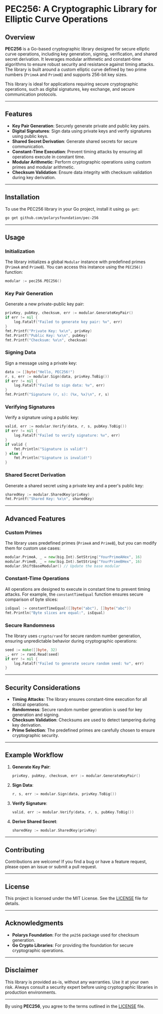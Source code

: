 # PEC256: A Cryptographic Library for Elliptic Curve Operations

## Overview

**PEC256** is a Go-based cryptographic library designed for secure elliptic curve operations, including key generation, signing, verification, and shared secret derivation. It leverages modular arithmetic and constant-time algorithms to ensure robust security and resistance against timing attacks. The library is built around a custom elliptic curve defined by two prime numbers (`PrimeA` and `PrimeB`) and supports 256-bit key sizes.

This library is ideal for applications requiring secure cryptographic operations, such as digital signatures, key exchange, and secure communication protocols.

---

## Features

- **Key Pair Generation**: Securely generate private and public key pairs.
- **Digital Signatures**: Sign data using private keys and verify signatures using public keys.
- **Shared Secret Derivation**: Generate shared secrets for secure communication.
- **Constant-Time Execution**: Prevent timing attacks by ensuring all operations execute in constant time.
- **Modular Arithmetic**: Perform cryptographic operations using custom primes and modular arithmetic.
- **Checksum Validation**: Ensure data integrity with checksum validation during key derivation.

---

## Installation

To use the PEC256 library in your Go project, install it using `go get`:

```bash
go get github.com/polarysfoundation/pec-256
```

---

## Usage

### Initialization

The library initializes a global `Modular` instance with predefined primes (`PrimeA` and `PrimeB`). You can access this instance using the `PEC256()` function:

```go
modular := pec256.PEC256()
```

### Key Pair Generation

Generate a new private-public key pair:

```go
privKey, pubKey, checksum, err := modular.GenerateKeyPair()
if err != nil {
    log.Fatalf("Failed to generate key pair: %v", err)
}
fmt.Printf("Private Key: %x\n", privKey)
fmt.Printf("Public Key: %x\n", pubKey)
fmt.Printf("Checksum: %x\n", checksum)
```

### Signing Data

Sign a message using a private key:

```go
data := []byte("Hello, PEC256!")
r, s, err := modular.Sign(data, privKey.ToBig())
if err != nil {
    log.Fatalf("Failed to sign data: %v", err)
}
fmt.Printf("Signature (r, s): (%x, %x)\n", r, s)
```

### Verifying Signatures

Verify a signature using a public key:

```go
valid, err := modular.Verify(data, r, s, pubKey.ToBig())
if err != nil {
    log.Fatalf("Failed to verify signature: %v", err)
}
if valid {
    fmt.Println("Signature is valid!")
} else {
    fmt.Println("Signature is invalid!")
}
```

### Shared Secret Derivation

Generate a shared secret using a private key and a peer's public key:

```go
sharedKey := modular.SharedKey(privKey)
fmt.Printf("Shared Key: %x\n", sharedKey)
```

---

## Advanced Features

### Custom Primes

The library uses predefined primes (`PrimeA` and `PrimeB`), but you can modify them for custom use cases:

```go
modular.PrimeA, _ = new(big.Int).SetString("YourPrimeAHex", 16)
modular.PrimeB, _ = new(big.Int).SetString("YourPrimeBHex", 16)
modular.ShiftBaseModular() // Update the base modular
```

### Constant-Time Operations

All operations are designed to execute in constant time to prevent timing attacks. For example, the `constantTimeEqual` function ensures secure comparison of byte slices:

```go
isEqual := constantTimeEqual([]byte("abc"), []byte("abc"))
fmt.Println("Byte slices are equal:", isEqual)
```

### Secure Randomness

The library uses `crypto/rand` for secure random number generation, ensuring unpredictable behavior during cryptographic operations:

```go
seed := make([]byte, 32)
_, err := rand.Read(seed)
if err != nil {
    log.Fatalf("Failed to generate secure random seed: %v", err)
}
```

---

## Security Considerations

- **Timing Attacks**: The library ensures constant-time execution for all critical operations.
- **Randomness**: Secure random number generation is used for key generation and signing.
- **Checksum Validation**: Checksums are used to detect tampering during key derivation.
- **Prime Selection**: The predefined primes are carefully chosen to ensure cryptographic security.

---

## Example Workflow

1. **Generate Key Pair**:
   ```go
   privKey, pubKey, checksum, err := modular.GenerateKeyPair()
   ```

2. **Sign Data**:
   ```go
   r, s, err := modular.Sign(data, privKey.ToBig())
   ```

3. **Verify Signature**:
   ```go
   valid, err := modular.Verify(data, r, s, pubKey.ToBig())
   ```

4. **Derive Shared Secret**:
   ```go
   sharedKey := modular.SharedKey(privKey)
   ```

---

## Contributing

Contributions are welcome! If you find a bug or have a feature request, please open an issue or submit a pull request.

---

## License

This project is licensed under the MIT License. See the [LICENSE](LICENSE) file for details.

---

## Acknowledgments

- **Polarys Foundation**: For the `pm256` package used for checksum generation.
- **Go Crypto Libraries**: For providing the foundation for secure cryptographic operations.

---

## Disclaimer

This library is provided as-is, without any warranties. Use it at your own risk. Always consult a security expert before using cryptographic libraries in production environments.

---

By using **PEC256**, you agree to the terms outlined in the [LICENSE](LICENSE) file.